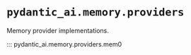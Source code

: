 # `pydantic_ai.memory.providers`

Memory provider implementations.

::: pydantic_ai.memory.providers.mem0
